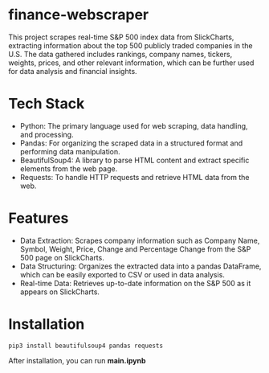 # finance-webscraper

This project scrapes real-time S&P 500 index data from SlickCharts, extracting information about the top 500 publicly traded companies in the U.S. The data gathered includes rankings, company names, tickers, weights, prices, and other relevant information, which can be further used for data analysis and financial insights.

# Tech Stack

- Python: The primary language used for web scraping, data handling, and processing.
- Pandas: For organizing the scraped data in a structured format and performing data manipulation.
- BeautifulSoup4: A library to parse HTML content and extract specific elements from the web page.
- Requests: To handle HTTP requests and retrieve HTML data from the web.

# Features

- Data Extraction: Scrapes company information such as Company Name, Symbol, Weight, Price, Change and Percentage Change from the S&P 500 page on SlickCharts.
- Data Structuring: Organizes the extracted data into a pandas DataFrame, which can be easily exported to CSV or used in data analysis.
- Real-time Data: Retrieves up-to-date information on the S&P 500 as it appears on SlickCharts.

# Installation

```
pip3 install beautifulsoup4 pandas requests
```

After installation, you can run **main.ipynb**


